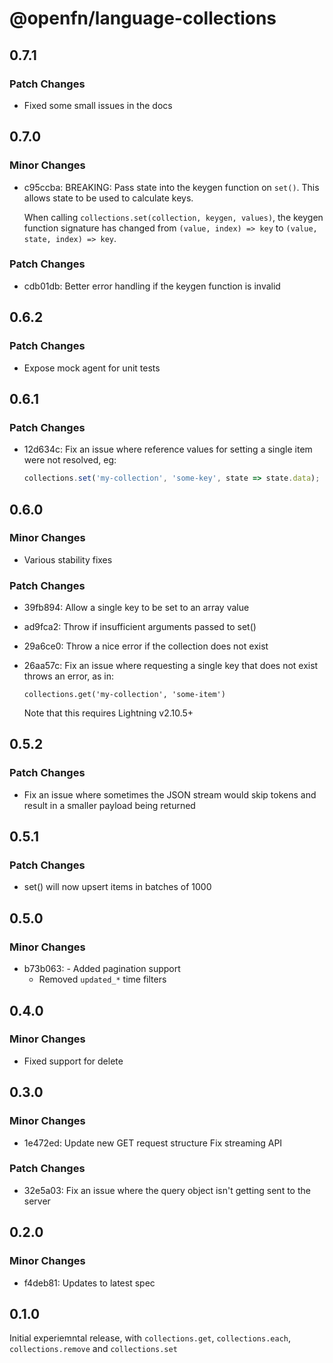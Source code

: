 # @openfn/language-collections

## 0.7.1

### Patch Changes

- Fixed some small issues in the docs

## 0.7.0

### Minor Changes

- c95ccba: BREAKING: Pass state into the keygen function on `set()`. This allows
  state to be used to calculate keys.

  When calling `collections.set(collection, keygen, values)`, the keygen
  function signature has changed from `(value, index) => key` to
  `(value, state, index) => key`.

### Patch Changes

- cdb01db: Better error handling if the keygen function is invalid

## 0.6.2

### Patch Changes

- Expose mock agent for unit tests

## 0.6.1

### Patch Changes

- 12d634c: Fix an issue where reference values for setting a single item were
  not resolved, eg:

  ```js
  collections.set('my-collection', 'some-key', state => state.data);
  ```

## 0.6.0

### Minor Changes

- Various stability fixes

### Patch Changes

- 39fb894: Allow a single key to be set to an array value
- ad9fca2: Throw if insufficient arguments passed to set()
- 29a6ce0: Throw a nice error if the collection does not exist
- 26aa57c: Fix an issue where requesting a single key that does not exist throws
  an error, as in:

  ```
  collections.get('my-collection', 'some-item')
  ```

  Note that this requires Lightning v2.10.5+

## 0.5.2

### Patch Changes

- Fix an issue where sometimes the JSON stream would skip tokens and result in a
  smaller payload being returned

## 0.5.1

### Patch Changes

- set() will now upsert items in batches of 1000

## 0.5.0

### Minor Changes

- b73b063: - Added pagination support
  - Removed `updated_*` time filters

## 0.4.0

### Minor Changes

- Fixed support for delete

## 0.3.0

### Minor Changes

- 1e472ed: Update new GET request structure Fix streaming API

### Patch Changes

- 32e5a03: Fix an issue where the query object isn't getting sent to the server

## 0.2.0

### Minor Changes

- f4deb81: Updates to latest spec

## 0.1.0

Initial experiemntal release, with `collections.get`, `collections.each`,
`collections.remove` and `collections.set`
